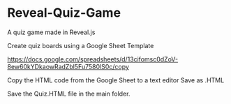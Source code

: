 # Reveal-Quiz-Game
A quiz game made in Reveal.js

Create quiz boards using a Google Sheet Template

https://docs.google.com/spreadsheets/d/13cifomsc0dZoV-8ew60kYDkaowRadZbl5Fu7580lS0c/copy

Copy the HTML code from the Google Sheet to a text editor
Save as .HTML

Save the Quiz.HTML file in the main folder.
